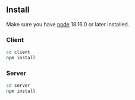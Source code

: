 ## Install

Make sure you have [node](https://nodejs.org/) 18.16.0 or later installed.

### Client

```sh
cd client
npm install
```

### Server

```sh
cd server
npm install
```